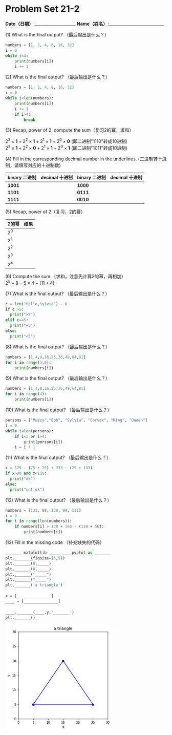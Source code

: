 # Problem Set 21-2
**Date（日期）**:____________________   **Name（姓名）**:___________________________

(1) What is the final output?  （最后输出是什么？）

```python
numbers = [1, 2, 4, 8, 16, 32]
i = 0
while i<4:
    print(numbers[i])
    i += 1
```

(2) What is the final output?  （最后输出是什么？）

```python
numbers = [1, 2, 4, 8, 16, 32]
i = 0
while i<len(numbers):
    print(numbers[i])
    i += 1
    if i>4:
        break
```

(3) Recap, power of 2, compute the sum（复习2的幂，求和） 

$2^3\times \textbf{1} + 2^2\times \textbf{1} + 2^1 \times \textbf{1} + 2^0 \times \textbf{0}$     (即二进制"1110"转成10进制)  
$2^3\times \textbf{1} + 2^2\times \textbf{0} + 2^1 \times \textbf{1} + 2^0 \times \textbf{1}$     (即二进制"1011"转成10进制) 

(4) Fill in the corresponding decimal number in the underlines. (二进制转十进制，请填写对应的十进制数)  

| binary 二进制  | decimal 十进制  | binary 二进制  | decimal 十进制  |
|---|---|---|---|
|**1001** |  |**1000** |  |  
|**1101** |  |**0111** |  |  
|**1111** |  |**0010** |  |  

(5) Recap, power of 2（复习，2的幂）

| 2的幂    |   结果        |
|------|------|
| $2^0$ |      |
| $2^1$ |     |
| $2^2$ |      |
| $2^3$ |     |
| $2^4$ |      |

(6) Compute the sum （求和，注意先计算2的幂，再相加）  
$2^5 + 8 - 5\times 4 - (11 + 4)$

(7) What is the final output?  （最后输出是什么？）
```python
c = len("Hello,Sylvia") - 6
if c >5:
  print(">5")
elif c==5:
  print("=5")
else:
  print("<5")
```

(8) What is the final output?  （最后输出是什么？）
```python
numbers = [1,4,9,16,25,36,49,64,81]
for i in range(3,6):
    print(numbers[i])
```

(9) What is the final output?  （最后输出是什么？）
```python
numbers = [1,4,9,16,25,36,49,64,81]
for i in range(4):
    print(numbers[i])
```

(10) What is the final output?  （最后输出是什么？）
```python
persons = ["Muzzy","Bob", "Sylvia", "Corvax", "King", "Queen"]
i = 0
while i<len(persons):
    if i<2 or i>4:
        print(persons[i])
    i = i + 1
```

(11) What is the final output?  （最后输出是什么？）
```python
x = 129 - (75 + 29) + 233 - (25 + 133)
if x>90 and x<110:
  print("ok")
else:
  print("not ok")
```

(12) What is the final output?  （最后输出是什么？）
```python
numbers = [133, 88, 138, 99, 111]
i = 0
for i in range(len(numbers)):
    if numbers[i] > 138 + 166 - (118 + 56):
        print(numbers[i])
```

(13) Fill in the missing code  （补充缺失的代码）
```python
_______ matplotlib _________ pyplot as _______
plt._______(figsize=(5,5))
plt._______(0,_____)
plt._______(0,_____)
plt._______("_____")
plt._______("_____")
plt._______('a triangle')

x = [_______________]
____ = [_______________]

____._______(____,y,'_______')
plt._______()
```

![lec20-3](./images/lec20-3.png)

